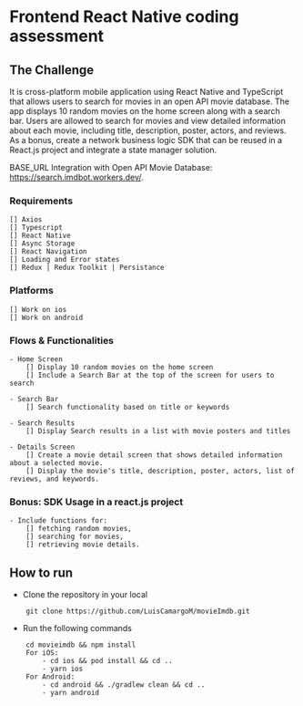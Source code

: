 # Frontend React Native coding assessment

## The Challenge

It is cross-platform mobile application using React Native and TypeScript that allows users to search for movies in an open API movie database. The app displays 10 random movies on the home screen along with a search bar. Users are allowed to search for movies and view detailed information about each movie, including title, description, poster, actors, and reviews.
As a bonus, create a network business logic SDK that can be reused in a React.js project and integrate a state manager solution.

BASE_URL Integration with Open API Movie Database: https://search.imdbot.workers.dev/.

### Requirements

    [] Axios
    [] Typescript
    [] React Native
    [] Async Storage
    [] React Navigation
    [] Loading and Error states
    [] Redux | Redux Toolkit | Persistance

### Platforms

    [] Work on ios
    [] Work on android

### Flows & Functionalities

    - Home Screen
        [] Display 10 random movies on the home screen
        [] Include a Search Bar at the top of the screen for users to search

    - Search Bar
        [] Search functionality based on title or keywords

    - Search Results
        [] Display Search results in a list with movie posters and titles

    - Details Screen
        [] Create a movie detail screen that shows detailed information about a selected movie.
        [] Display the movie's title, description, poster, actors, list of reviews, and keywords.

### Bonus: SDK Usage in a react.js project

    - Include functions for:
        [] fetching random movies,
        [] searching for movies,
        [] retrieving movie details.

## How to run

- Clone the repository in your local

```
    git clone https://github.com/LuisCamargoM/movieImdb.git
```

- Run the following commands

```
    cd movieimdb && npm install
    For iOS:
        - cd ios && pod install && cd ..
        - yarn ios
    For Android:
        - cd android && ./gradlew clean && cd ..
        - yarn android
```
